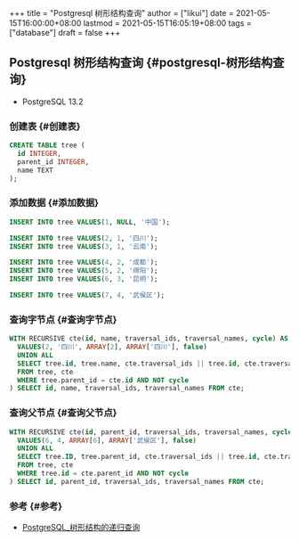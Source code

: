 +++
title = "Postgresql 树形结构查询"
author = ["likui"]
date = 2021-05-15T16:00:00+08:00
lastmod = 2021-05-15T16:05:19+08:00
tags = ["database"]
draft = false
+++

## Postgresql 树形结构查询 {#postgresql-树形结构查询}

-   PostgreSQL 13.2


### 创建表 {#创建表}

```sql
CREATE TABLE tree (
  id INTEGER,
  parent_id INTEGER,
  name TEXT
);
```


### 添加数据 {#添加数据}

```sql
INSERT INTO tree VALUES(1, NULL, '中国');

INSERT INTO tree VALUES(2, 1, '四川');
INSERT INTO tree VALUES(3, 1, '云南');

INSERT INTO tree VALUES(4, 2, '成都');
INSERT INTO tree VALUES(5, 2, '绵阳');
INSERT INTO tree VALUES(6, 3, '昆明');

INSERT INTO tree VALUES(7, 4, '武侯区');
```


### 查询字节点 {#查询字节点}

```sql
WITH RECURSIVE cte(id, name, traversal_ids, traversal_names, cycle) AS (
  VALUES(2, '四川', ARRAY[2], ARRAY['四川'], false)
  UNION ALL
  SELECT tree.id, tree.name, cte.traversal_ids || tree.id, cte.traversal_names || tree.name, tree.id = ANY(cte.traversal_ids)
  FROM tree, cte
  WHERE tree.parent_id = cte.id AND NOT cycle
) SELECT id, name, traversal_ids, traversal_names FROM cte;
```


### 查询父节点 {#查询父节点}

```sql
WITH RECURSIVE cte(id, parent_id, traversal_ids, traversal_names, cycle) AS (
  VALUES(6, 4, ARRAY[6], ARRAY['武侯区'], false)
  UNION ALL
  SELECT tree.ID, tree.parent_id, cte.traversal_ids || tree.id, cte.traversal_names || tree.name, tree.id = ANY(cte.traversal_ids)
  FROM tree, cte
  WHERE tree.id = cte.parent_id AND NOT cycle
) SELECT id, parent_id, traversal_ids, traversal_names FROM cte;
```


### 参考 {#参考}

-   [PostgreSQL\_树形结构的递归查询](https://juejin.cn/post/6844904061414670350)
